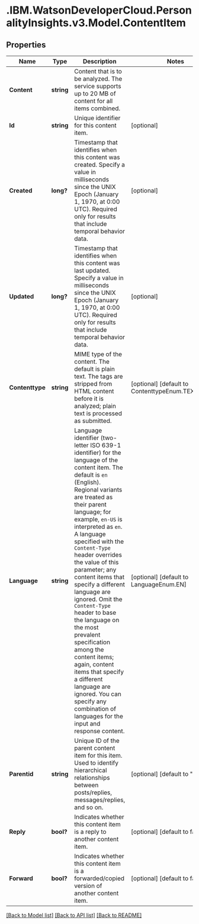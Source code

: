 # .IBM.WatsonDeveloperCloud.PersonalityInsights.v3.Model.ContentItem
## Properties

Name | Type | Description | Notes
------------ | ------------- | ------------- | -------------
**Content** | **string** | Content that is to be analyzed. The service supports up to 20 MB of content for all items combined. | 
**Id** | **string** | Unique identifier for this content item. | [optional] 
**Created** | **long?** | Timestamp that identifies when this content was created. Specify a value in milliseconds since the UNIX Epoch (January 1, 1970, at 0:00 UTC). Required only for results that include temporal behavior data. | [optional] 
**Updated** | **long?** | Timestamp that identifies when this content was last updated. Specify a value in milliseconds since the UNIX Epoch (January 1, 1970, at 0:00 UTC). Required only for results that include temporal behavior data. | [optional] 
**Contenttype** | **string** | MIME type of the content. The default is plain text. The tags are stripped from HTML content before it is analyzed; plain text is processed as submitted. | [optional] [default to ContenttypeEnum.TEXT_PLAIN]
**Language** | **string** | Language identifier (two-letter ISO 639-1 identifier) for the language of the content item. The default is `en` (English). Regional variants are treated as their parent language; for example, `en-US` is interpreted as `en`. A language specified with the `Content-Type` header overrides the value of this parameter; any content items that specify a different language are ignored. Omit the `Content-Type` header to base the language on the most prevalent specification among the content items; again, content items that specify a different language are ignored. You can specify any combination of languages for the input and response content. | [optional] [default to LanguageEnum.EN]
**Parentid** | **string** | Unique ID of the parent content item for this item. Used to identify hierarchical relationships between posts/replies, messages/replies, and so on. | [optional] [default to "null"]
**Reply** | **bool?** | Indicates whether this content item is a reply to another content item. | [optional] [default to false]
**Forward** | **bool?** | Indicates whether this content item is a forwarded/copied version of another content item. | [optional] [default to false]

[[Back to Model list]](../README.md#documentation-for-models) [[Back to API list]](../README.md#documentation-for-api-endpoints) [[Back to README]](../README.md)

